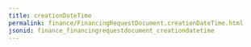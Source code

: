 ```yaml
---
title: creationDateTime
permalink: finance/FinancingRequestDocument.creationDateTime.html
jsonid: finance_financingrequestdocument_creationdatetime
---
```

